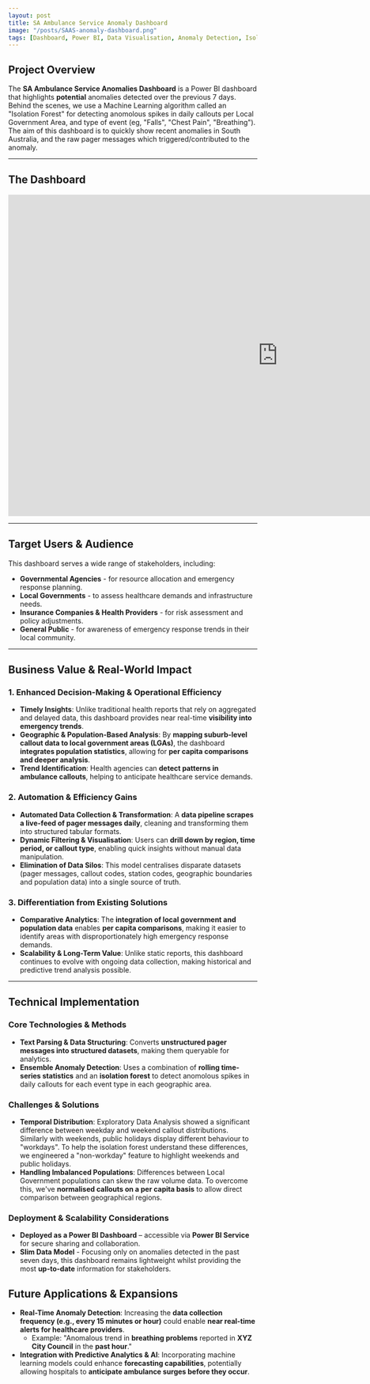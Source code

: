 ```yaml
---
layout: post
title: SA Ambulance Service Anomaly Dashboard
image: "/posts/SAAS-anomaly-dashboard.png"
tags: [Dashboard, Power BI, Data Visualisation, Anomaly Detection, Isolation Forest]
---
```


## Project Overview
The **SA Ambulance Service Anomalies Dashboard** is a Power BI dashboard that highlights **potential** anomalies detected over the previous 7 days. Behind the scenes, we use a Machine Learning algorithm called an "Isolation Forest" for detecting anomolous spikes in daily callouts per Local Government Area, and type of event (eg, "Falls", "Chest Pain", "Breathing"). The aim of this dashboard is to quickly show recent anomalies in South Australia, and the raw pager messages which triggered/contributed to the anomaly.

---

## The Dashboard
<iframe title="seven-day-anomaly-dashboard" width="1090" height="650" src="https://app.powerbi.com/view?r=eyJrIjoiZTg4MDM1NGEtOWQ5ZS00ZWFjLWEzODktOWM1ZmZjZjFmNzI4IiwidCI6ImMwNmY1NDJlLTQ3NWEtNDUzMy1iMTM1LTVkMjI3MDk4ZTViYyJ9" frameborder="0" allowFullScreen="true"></iframe>

---

## Target Users & Audience
This dashboard serves a wide range of stakeholders, including:
- **Governmental Agencies** - for resource allocation and emergency response planning.
- **Local Governments** - to assess healthcare demands and infrastructure needs.
- **Insurance Companies & Health Providers** - for risk assessment and policy adjustments.
- **General Public** - for awareness of emergency response trends in their local community.

---

## Business Value & Real-World Impact
### **1. Enhanced Decision-Making & Operational Efficiency**
- **Timely Insights**: Unlike traditional health reports that rely on aggregated and delayed data, this dashboard provides near real-time **visibility into emergency trends**.
- **Geographic & Population-Based Analysis**: By **mapping suburb-level callout data to local government areas (LGAs)**, the dashboard **integrates population statistics**, allowing for **per capita comparisons and deeper analysis**.
- **Trend Identification**: Health agencies can **detect patterns in ambulance callouts**, helping to anticipate healthcare service demands.


### **2. Automation & Efficiency Gains**
- **Automated Data Collection & Transformation**: A **data pipeline scrapes a live-feed of pager messages daily**, cleaning and transforming them into structured tabular formats.
- **Dynamic Filtering & Visualisation**: Users can **drill down by region, time period, or callout type**, enabling quick insights without manual data manipulation.
- **Elimination of Data Silos**: This model centralises disparate datasets (pager messages, callout codes, station codes, geographic boundaries and population data) into a single source of truth.


### **3. Differentiation from Existing Solutions**
- **Comparative Analytics**: The **integration of local government and population data** enables **per capita comparisons**, making it easier to identify areas with disproportionately high emergency response demands.
- **Scalability & Long-Term Value**: Unlike static reports, this dashboard continues to evolve with ongoing data collection, making historical and predictive trend analysis possible.

---

## Technical Implementation
### **Core Technologies & Methods**
- **Text Parsing & Data Structuring**: Converts **unstructured pager messages into structured datasets**, making them queryable for analytics.
- **Ensemble Anomaly Detection**: Uses a combination of **rolling time-series statistics** and an **isolation forest** to detect anomolous spikes in daily callouts for each event type in each geographic area.


### **Challenges & Solutions**
- **Temporal Distribution**: Exploratory Data Analysis showed a significant difference between weekday and weekend callout distributions. Similarly with weekends, public holidays display different behaviour to "workdays". To help the isolation forest understand these differences, we engineered a "non-workday" feature to highlight weekends and public holidays.
- **Handling Imbalanced Populations**: Differences between Local Government populations can skew the raw volume data. To overcome this, we've **normalised callouts on a per capita basis** to allow direct comparison between geographical regions.


### **Deployment & Scalability Considerations**
- **Deployed as a Power BI Dashboard** – accessible via **Power BI Service** for secure sharing and collaboration.
- **Slim Data Model** - Focusing only on anomalies detected in the past seven days, this dashboard remains lightweight whilst providing the most **up-to-date** information for stakeholders.


## Future Applications & Expansions
- **Real-Time Anomaly Detection**: Increasing the **data collection frequency (e.g., every 15 minutes or hour)** could enable **near real-time alerts for healthcare providers**.
  - Example: "Anomalous trend in **breathing problems** reported in **XYZ City Council** in the **past hour**."
- **Integration with Predictive Analytics & AI**: Incorporating machine learning models could enhance **forecasting capabilities**, potentially allowing hospitals to **anticipate ambulance surges before they occur**.